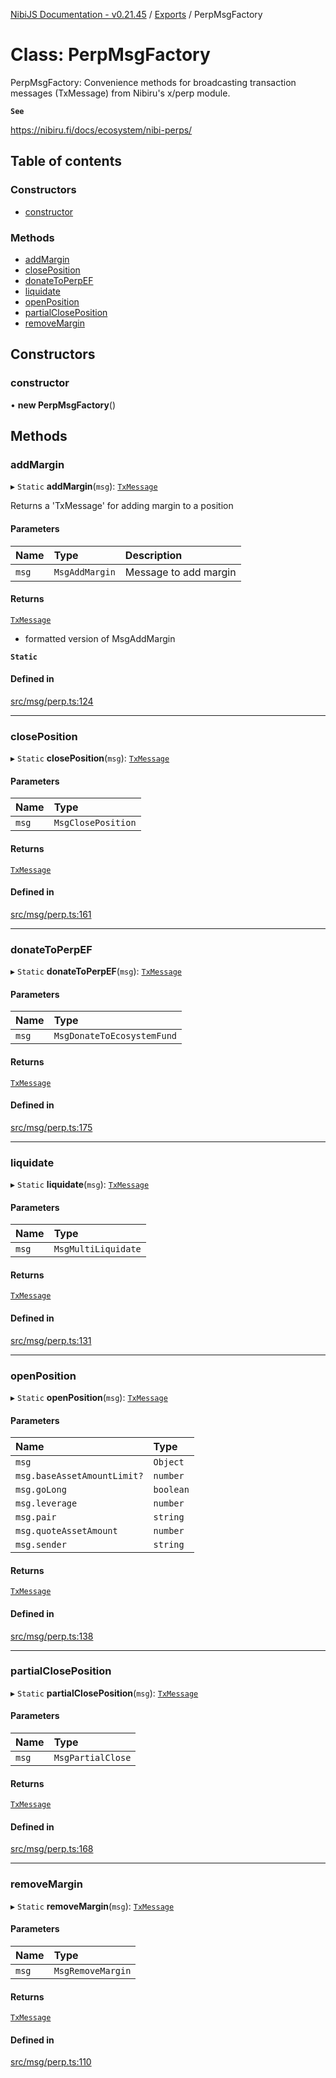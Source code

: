 [NibiJS Documentation - v0.21.45](../intro.md) / [Exports](../modules.md) / PerpMsgFactory

# Class: PerpMsgFactory

PerpMsgFactory: Convenience methods for broadcasting transaction messages
(TxMessage) from Nibiru's x/perp module.

**`See`**

https://nibiru.fi/docs/ecosystem/nibi-perps/

## Table of contents

### Constructors

- [constructor](PerpMsgFactory.md#constructor)

### Methods

- [addMargin](PerpMsgFactory.md#addmargin)
- [closePosition](PerpMsgFactory.md#closeposition)
- [donateToPerpEF](PerpMsgFactory.md#donatetoperpef)
- [liquidate](PerpMsgFactory.md#liquidate)
- [openPosition](PerpMsgFactory.md#openposition)
- [partialClosePosition](PerpMsgFactory.md#partialcloseposition)
- [removeMargin](PerpMsgFactory.md#removemargin)

## Constructors

### constructor

• **new PerpMsgFactory**()

## Methods

### addMargin

▸ `Static` **addMargin**(`msg`): [`TxMessage`](../interfaces/TxMessage.md)

Returns a 'TxMessage' for adding margin to a position

#### Parameters

| Name  | Type           | Description           |
| :---- | :------------- | :-------------------- |
| `msg` | `MsgAddMargin` | Message to add margin |

#### Returns

[`TxMessage`](../interfaces/TxMessage.md)

- formatted version of MsgAddMargin

**`Static`**

#### Defined in

[src/msg/perp.ts:124](https://github.com/NibiruChain/ts-sdk/blob/89f4b6e/packages/nibijs/src/msg/perp.ts#L124)

---

### closePosition

▸ `Static` **closePosition**(`msg`): [`TxMessage`](../interfaces/TxMessage.md)

#### Parameters

| Name  | Type               |
| :---- | :----------------- |
| `msg` | `MsgClosePosition` |

#### Returns

[`TxMessage`](../interfaces/TxMessage.md)

#### Defined in

[src/msg/perp.ts:161](https://github.com/NibiruChain/ts-sdk/blob/89f4b6e/packages/nibijs/src/msg/perp.ts#L161)

---

### donateToPerpEF

▸ `Static` **donateToPerpEF**(`msg`): [`TxMessage`](../interfaces/TxMessage.md)

#### Parameters

| Name  | Type                       |
| :---- | :------------------------- |
| `msg` | `MsgDonateToEcosystemFund` |

#### Returns

[`TxMessage`](../interfaces/TxMessage.md)

#### Defined in

[src/msg/perp.ts:175](https://github.com/NibiruChain/ts-sdk/blob/89f4b6e/packages/nibijs/src/msg/perp.ts#L175)

---

### liquidate

▸ `Static` **liquidate**(`msg`): [`TxMessage`](../interfaces/TxMessage.md)

#### Parameters

| Name  | Type                |
| :---- | :------------------ |
| `msg` | `MsgMultiLiquidate` |

#### Returns

[`TxMessage`](../interfaces/TxMessage.md)

#### Defined in

[src/msg/perp.ts:131](https://github.com/NibiruChain/ts-sdk/blob/89f4b6e/packages/nibijs/src/msg/perp.ts#L131)

---

### openPosition

▸ `Static` **openPosition**(`msg`): [`TxMessage`](../interfaces/TxMessage.md)

#### Parameters

| Name                        | Type      |
| :-------------------------- | :-------- |
| `msg`                       | `Object`  |
| `msg.baseAssetAmountLimit?` | `number`  |
| `msg.goLong`                | `boolean` |
| `msg.leverage`              | `number`  |
| `msg.pair`                  | `string`  |
| `msg.quoteAssetAmount`      | `number`  |
| `msg.sender`                | `string`  |

#### Returns

[`TxMessage`](../interfaces/TxMessage.md)

#### Defined in

[src/msg/perp.ts:138](https://github.com/NibiruChain/ts-sdk/blob/89f4b6e/packages/nibijs/src/msg/perp.ts#L138)

---

### partialClosePosition

▸ `Static` **partialClosePosition**(`msg`): [`TxMessage`](../interfaces/TxMessage.md)

#### Parameters

| Name  | Type              |
| :---- | :---------------- |
| `msg` | `MsgPartialClose` |

#### Returns

[`TxMessage`](../interfaces/TxMessage.md)

#### Defined in

[src/msg/perp.ts:168](https://github.com/NibiruChain/ts-sdk/blob/89f4b6e/packages/nibijs/src/msg/perp.ts#L168)

---

### removeMargin

▸ `Static` **removeMargin**(`msg`): [`TxMessage`](../interfaces/TxMessage.md)

#### Parameters

| Name  | Type              |
| :---- | :---------------- |
| `msg` | `MsgRemoveMargin` |

#### Returns

[`TxMessage`](../interfaces/TxMessage.md)

#### Defined in

[src/msg/perp.ts:110](https://github.com/NibiruChain/ts-sdk/blob/89f4b6e/packages/nibijs/src/msg/perp.ts#L110)
